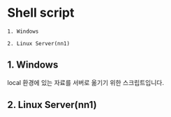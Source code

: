 Shell script
=============

```
1. Windows

2. Linux Server(nn1)
```

## 1. Windows

local 환경에 있는 자료를 서버로 옮기기 위한 스크립트입니다.
## 2. Linux Server(nn1)
